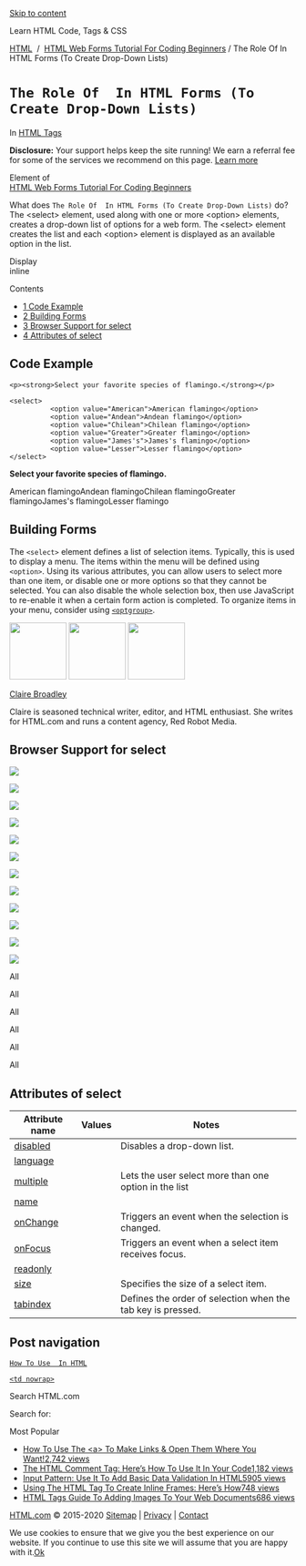<a href="#site-main" class="skip-link screen-reader-text">Skip to content</a>



[](https://html.com/)

Learn HTML Code, Tags & CSS

[HTML](https://html.com/)  /  [HTML Web Forms Tutorial For Coding Beginners](https://html.com/forms/) / The Role Of In HTML Forms (To Create Drop-Down Lists)

`The Role Of  In HTML Forms (To Create Drop-Down Lists)`
========================================================

In <span class="post-meta-category">[HTML Tags](https://html.com/tags/)</span>

**Disclosure:** Your support helps keep the site running! We earn a referral fee for some of the services we recommend on this page. [Learn more](https://html.com/disclosure/)

Element of  
[HTML Web Forms Tutorial For Coding Beginners](https://html.com/forms/)

What does `The Role Of  In HTML Forms (To Create Drop-Down Lists)` do?  
The &lt;select&gt; element, used along with one or more &lt;option&gt; elements, creates a drop-down list of options for a web form. The &lt;select&gt; element creates the list and each &lt;option&gt; element is displayed as an available option in the list.

Display  
inline

Contents

-   [<span class="toc_number toc_depth_1">1</span> Code Example](#Code_Example)
-   [<span class="toc_number toc_depth_1">2</span> Building Forms](#Building_Forms)
-   [<span class="toc_number toc_depth_1">3</span> Browser Support for select](#Browser_Support_for_select)
-   [<span class="toc_number toc_depth_1">4</span> Attributes of select](#Attributes_of_select)

<span id="Code_Example">Code Example</span>
-------------------------------------------

    <p><strong>Select your favorite species of flamingo.</strong></p>

    <select>
              <option value="American">American flamingo</option>
              <option value="Andean">Andean flamingo</option>
              <option value="Chilean">Chilean flamingo</option>
              <option value="Greater">Greater flamingo</option>
              <option value="James's">James's flamingo</option>
              <option value="Lesser">Lesser flamingo</option>
    </select>

**Select your favorite species of flamingo.**

American flamingoAndean flamingoChilean flamingoGreater flamingoJames's flamingoLesser flamingo

<span class="underline"></span>

<span id="Building_Forms">Building Forms</span>
-----------------------------------------------

The `<select>` element defines a list of selection items. Typically, this is used to display a menu. The items within the menu will be defined using `<option>`. Using its various attributes, you can allow users to select more than one item, or disable one or more options so that they cannot be selected. You can also disable the whole selection box, then use JavaScript to re-enable it when a certain form action is completed. To organize items in your menu, consider using [`<optgroup>`](https://html.com/tags/optgroup/).

<img src="http://html.com/wp-content/plugins/a3-lazy-load/assets/images/lazy_placeholder.gif" class="lazy lazy-hidden avatar avatar-100 photo" width="100" height="100" />

<img src="http://html.com/wp-content/plugins/a3-lazy-load/assets/images/lazy_placeholder.gif" class="lazy lazy-hidden avatar avatar-100 photo" width="100" height="100" />

<img src="https://secure.gravatar.com/avatar/19acdfaa8761aac8a56ea06794f3dc88?s=100&amp;d=mm&amp;r=g" class="avatar avatar-100 photo" srcset="https://secure.gravatar.com/avatar/19acdfaa8761aac8a56ea06794f3dc88?s=200&amp;d=mm&amp;r=g 2x" width="100" height="100" />

[Claire Broadley](https://html.com/author/claire/)

<span class="fn">Claire is seasoned technical writer, editor, and HTML enthusiast. She writes for HTML.com and runs a content agency, Red Robot Media.</span>

<span id="tho-end-content" style="display: block; visibility: hidden;"></span>

<span id="Browser_Support_for_select">Browser Support for select</span>
-----------------------------------------------------------------------

<img src="http://html.com/wp-content/plugins/a3-lazy-load/assets/images/lazy_placeholder.gif" class="lazy lazy-hidden" />

![](https://html.com/wp-content/plugins/htmlcodetutorial-plugin/assets/images/ie-true.png)

<img src="http://html.com/wp-content/plugins/a3-lazy-load/assets/images/lazy_placeholder.gif" class="lazy lazy-hidden" />

![](https://html.com/wp-content/plugins/htmlcodetutorial-plugin/assets/images/firefox-true.png)

<img src="http://html.com/wp-content/plugins/a3-lazy-load/assets/images/lazy_placeholder.gif" class="lazy lazy-hidden" />

![](https://html.com/wp-content/plugins/htmlcodetutorial-plugin/assets/images/chrome-true.png)

<img src="http://html.com/wp-content/plugins/a3-lazy-load/assets/images/lazy_placeholder.gif" class="lazy lazy-hidden" />

![](https://html.com/wp-content/plugins/htmlcodetutorial-plugin/assets/images/edge-true.png)

<img src="http://html.com/wp-content/plugins/a3-lazy-load/assets/images/lazy_placeholder.gif" class="lazy lazy-hidden" />

![](https://html.com/wp-content/plugins/htmlcodetutorial-plugin/assets/images/safari-true.png)

<img src="http://html.com/wp-content/plugins/a3-lazy-load/assets/images/lazy_placeholder.gif" class="lazy lazy-hidden" />

![](https://html.com/wp-content/plugins/htmlcodetutorial-plugin/assets/images/opera-true.png)

<span class="browser-supported">All</span>

<span class="browser-supported">All</span>

<span class="browser-supported">All</span>

<span class="browser-supported">All</span>

<span class="browser-supported">All</span>

<span class="browser-supported">All</span>

<span id="Attributes_of_select">Attributes of select</span>
-----------------------------------------------------------

<table><thead><tr class="header"><th>Attribute name</th><th>Values</th><th>Notes</th></tr></thead><tbody><tr class="odd"><td><a href="https://html.com/attributes/select-disabled/" class="linked-name">disabled</a><br />
</td><td></td><td>Disables a drop-down list.</td></tr><tr class="even"><td><a href="https://html.com/attributes/select-language/" class="linked-name deprecated">language</a><br />
</td><td></td><td></td></tr><tr class="odd"><td><a href="https://html.com/attributes/select-multiple/" class="linked-name">multiple</a><br />
</td><td></td><td>Lets the user select more than one option in the list</td></tr><tr class="even"><td><a href="https://html.com/attributes/select-name/" class="linked-name">name</a><br />
</td><td></td><td></td></tr><tr class="odd"><td><a href="https://html.com/attributes/select-onchange/" class="linked-name">onChange</a><br />
</td><td></td><td>Triggers an event when the selection is changed.</td></tr><tr class="even"><td><a href="https://html.com/attributes/select-onfocus/" class="linked-name">onFocus</a><br />
</td><td></td><td>Triggers an event when a select item receives focus.</td></tr><tr class="odd"><td><a href="https://html.com/attributes/select-readonly/" class="linked-name deprecated">readonly</a><br />
</td><td></td><td></td></tr><tr class="even"><td><a href="https://html.com/attributes/select-size/" class="linked-name">size</a><br />
</td><td></td><td>Specifies the size of a select item.</td></tr><tr class="odd"><td><a href="https://html.com/attributes/select-tabindex/" class="linked-name">tabindex</a><br />
</td><td></td><td>Defines the order of selection when the tab key is pressed.</td></tr></tbody></table>

Post navigation
---------------

[<span class="nav-link-label"><span class="genericon genericon-previous"></span></span>`How To Use  In HTML`](https://html.com/attributes/img-src/)

[`<td nowrap>`<span class="nav-link-label"><span class="genericon genericon-next"></span></span>](https://html.com/attributes/td-nowrap/)

Search HTML.com

<span class="screen-reader-text">Search for:</span>

Most Popular

-   <a href="https://html.com/attributes/a-target/" class="popular_posts_bars_link">How To Use The &lt;a&gt; To Make Links &amp; Open Them Where You Want!</a><span class="popular_posts_bars_comment_count_hold"><a href="https://html.com/attributes/a-target/#comments" class="popular_posts_bars_comment_count">2,742 views</a><span class="popular_posts_bars_comment_count_triangle"></span></span>
-   <a href="https://html.com/tags/comment-tag/" class="popular_posts_bars_link">The HTML Comment Tag: Here’s How To Use It In Your Code</a><span class="popular_posts_bars_comment_count_hold"><a href="https://html.com/tags/comment-tag/#comments" class="popular_posts_bars_comment_count">1,182 views</a><span class="popular_posts_bars_comment_count_triangle"></span></span>
-   <a href="https://html.com/attributes/input-pattern/" class="popular_posts_bars_link">Input Pattern: Use It To Add Basic Data Validation In HTML5</a><span class="popular_posts_bars_comment_count_hold"><a href="https://html.com/attributes/input-pattern/#comments" class="popular_posts_bars_comment_count">905 views</a><span class="popular_posts_bars_comment_count_triangle"></span></span>
-   <a href="https://html.com/tags/iframe/" class="popular_posts_bars_link">Using The HTML Tag To Create Inline Frames: Here’s How</a><span class="popular_posts_bars_comment_count_hold"><a href="https://html.com/tags/iframe/#comments" class="popular_posts_bars_comment_count">748 views</a><span class="popular_posts_bars_comment_count_triangle"></span></span>
-   <a href="https://html.com/tags/img/" class="popular_posts_bars_link">HTML Tags Guide To Adding Images To Your Web Documents</a><span class="popular_posts_bars_comment_count_hold"><a href="https://html.com/tags/img/#comments" class="popular_posts_bars_comment_count">686 views</a><span class="popular_posts_bars_comment_count_triangle"></span></span>

[HTML.com](https://html.com/) © 2015-2020 [Sitemap](https://html.com/sitemap/) | [Privacy](https://html.com/privacy/) | [Contact](https://html.com/contact/)

<span id="cn-notice-text" class="cn-text-container">We use cookies to ensure that we give you the best experience on our website. If you continue to use this site we will assume that you are happy with it.</span><span id="cn-notice-buttons" class="cn-buttons-container"><a href="#" id="cn-accept-cookie" class="cn-set-cookie cn-button bootstrap button">Ok</a></span><a href="javascript:void(0);" id="cn-close-notice" class="cn-close-icon"></a>
